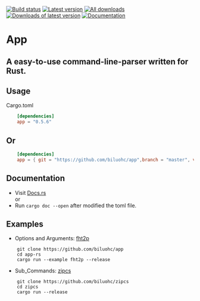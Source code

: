 [![Build status](https://travis-ci.org/biluohc/app.svg?branch=master)](https://github.com/biluohc/app)
[![Latest version](https://img.shields.io/crates/v/app.svg)](https://crates.io/crates/app)
[![All downloads](https://img.shields.io/crates/d/app.svg)](https://crates.io/crates/app)
[![Downloads of latest version](https://img.shields.io/crates/dv/app.svg)](https://crates.io/crates/app)
[![Documentation](https://docs.rs/app/badge.svg)](https://docs.rs/app)

# App

## A easy-to-use command-line-parser written for Rust.

## Usage
Cargo.toml

```toml
    [dependencies]  
    app = "0.5.6" 
```
## Or 

```toml
    [dependencies]  
    app = { git = "https://github.com/biluohc/app",branch = "master", version = "0.5.6" }
```

## Documentation  
* Visit [Docs.rs](https://docs.rs/app/)  
or 
* Run `cargo doc --open` after modified the toml file.

## Examples
* Options and Arguments: [fht2p](https://github.com/biluohc/app/blob/master/examples/fht2p.rs)
```
    git clone https://github.com/biluohc/app
    cd app-rs
    cargo run --example fht2p --release
```


* Sub_Commands: [zipcs](https://github.com/biluohc/zipcs)
```
    git clone https://github.com/biluohc/zipcs
    cd zipcs
    cargo run --release
```